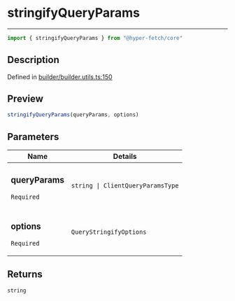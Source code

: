 

# stringifyQueryParams

<div class="api-docs__separator" data-reactroot="">

---

</div><div class="api-docs__import" data-reactroot="">

```ts
import { stringifyQueryParams } from "@hyper-fetch/core"
```

</div><div class="api-docs__section">

## Description

</div><div class="api-docs__description"><span class="api-docs__do-not-parse">



</span></div><p class="api-docs__definition">

Defined in [builder/builder.utils.ts:150](https://github.com/BetterTyped/hyper-fetch/blob/2ce105c7/packages/core/src/builder/builder.utils.ts#L150)

</p><div class="api-docs__section">

## Preview

</div><div class="api-docs__preview fn">

```ts
stringifyQueryParams(queryParams, options)
```

</div><div class="api-docs__section">

## Parameters

</div><div class="api-docs__parameters"><table><thead><tr><th>Name</th><th>Details</th></tr></thead><tbody><tr param-data="queryParams"><td class="api-docs__param-name required">

### queryParams 

`Required`

</td><td class="api-docs__param-type">

`string | ClientQueryParamsType`

</td></tr><tr param-data="options"><td class="api-docs__param-name required">

### options 

`Required`

</td><td class="api-docs__param-type">

`QueryStringifyOptions`

</td></tr></tbody></table></div><div class="api-docs__section">

## Returns

</div><div class="api-docs__returns">

```ts
string
```

</div>